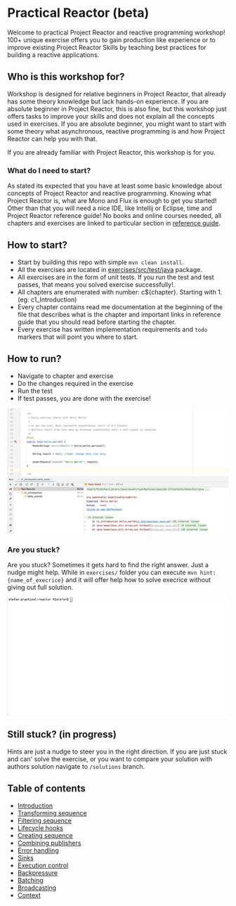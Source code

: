 # Practical Reactor (beta)

Welcome to practical Project Reactor and reactive programming workshop! 100+ unique exercise offers you to gain production like experience or to improve existing Project Reactor Skills by teaching best practices for building a reactive applications.

## Who is this workshop for?

Workshop is designed for relative beginners in Project Reactor, that already has some theory knowledge but lack hands-on experience.
If you are absolute beginner in Project Reactor, this is also fine, but this workshop just offers tasks to improve your skills and does not explain all the concepts used in exercises.
If you are absolute beginner, you might want to start with some theory what asynchronous, reactive programming is and how Project Reactor can help you with that.

If you are already familiar with Project Reactor, this workshop is for you.

### What do I need to start?
As stated its expected that you have at least some basic knowledge about concepts of Project Reactor and reactive programming.
Knowing what Project Reactor is, what are Mono and Flux is enough to get you started!
Other than that you will need a nice IDE, like Intellij or Eclipse, time and Project Reactor reference guide!
No books and online courses needed, all chapters and exercises are linked to particular section in [reference guide](https://projectreactor.io/docs/core/release/reference/).

## How to start?

- Start by building this repo with simple `mvn clean install`.
- All the exercises are located in [exercises/src/test/java](exercises/src/test/java) package.
- All exercises are in the form of unit tests. If you run the test and test passes, that means you solved exercise successfully!.
- All chapters are enumerated with number: c${chapter}. Starting with 1. (eg: c1_Introduction)
- Every chapter contains read me documentation at the beginning of the file that describes what is the chapter and important links in reference guide that you should read before starting the chapter.
- Every exercise has written implementation requirements and `todo` markers that will point you where to start.

## How to run?

- Navigate to chapter and exercise
- Do the changes required in the exercise
- Run the test
- If test passes, you are done with the exercise!

![](run.gif)

### Are you stuck?
Are you stuck? Sometimes it gets hard to find the right answer. Just a nudge might help.
While in `exercises/` folder you can execute `mvn hint:{name_of_execrice}` and it will offer help how to solve execrice without giving out full solution.

![](hints.gif)

## Still stuck? (in progress)
Hints are just a nudge to steer you in the right direction.
If you are just stuck and can' solve the exercise, or you want to compare your solution with authors solution navigate to `/solutions` branch.

## Table of contents

* [Introduction](exercises/src/test/java/c1_Introduction.java)
* [Transforming sequence](exercises/src/test/java/c2_TransformingSequence.java)
* [Filtering sequence](exercises/src/test/java/c3_FilteringSequence.java)
* [Lifecycle hooks](exercises/src/test/java/c4_LifecycleHooks.java)
* [Creating sequence](exercises/src/test/java/c5_CreatingSequence.java)
* [Combining publishers](exercises/src/test/java/c6_CombiningPublishers.java)
* [Error handling](exercises/src/test/java/c7_ErrorHandling.java)
* [Sinks](exercises/src/test/java/c8_Sinks.java)
* [Execution control](exercises/src/test/java/c9_ExecutionControl.java)
* [Backpressure](exercises/src/test/java/c10_Backpressure.java)
* [Batching](exercises/src/test/java/c11_Batching.java)
* [Broadcasting](exercises/src/test/java/c12_Broadcasting.java)
* [Context](exercises/src/test/java/c13_Context.java)